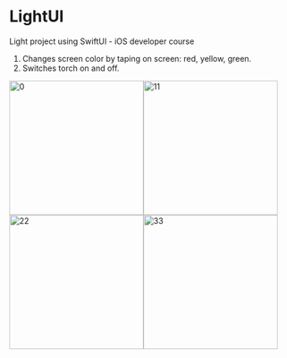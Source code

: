 # LightUI
Light project using SwiftUI - iOS developer course

1. Changes screen color by taping on screen: red, yellow, green.
2. Switches torch on and off.

<img width="240" alt="0" src="https://user-images.githubusercontent.com/92630981/137924998-88f3ec0b-79ac-4ed5-a017-aef61c105b33.png"><img width="240" alt="11" src="https://user-images.githubusercontent.com/92630981/137925714-e47d2a28-844a-4ecf-8b05-b68b1e90653a.png"><img width="240" alt="22" src="https://user-images.githubusercontent.com/92630981/137925734-f7a7533d-1c24-4387-93e7-677603e51a7c.png"><img width="240" alt="33" src="https://user-images.githubusercontent.com/92630981/137925739-f8632bdd-6eb7-477b-b57d-f1c7f58b21fc.png">
